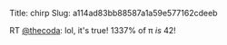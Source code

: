 Title: chirp
Slug: a114ad83bb88587a1a59e577162cdeeb

RT <a href="http://twitter.com/thecoda">@thecoda</a>: lol, it's true! 1337% of π *is* 42!
